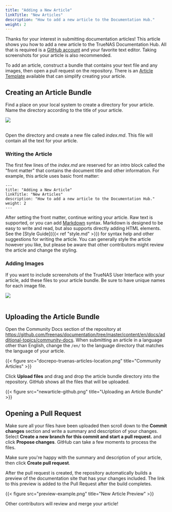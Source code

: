 ```yaml
---
title: "Adding a New Article"
linkTitle: "New Articles"
description: "How to add a new article to the Documentation Hub."
weight: 2
---
```


Thanks for your interest in submitting documentation articles!
This article shows you how to add a new article to the TrueNAS Documentation Hub.
All that is required is a [GitHub account](https://github.com) and your favorite text editor.
Taking screenshots for your article is also recommended.

To add an article, construct a bundle that contains your text file and any images, then open a pull request on the repository.
There is an [Article Template](/docs/contributing-docs/template/) available that can simplify creating your article.

## Creating an Article Bundle

Find a place on your local system to create a directory for your article.
Name the directory according to the title of your article.

<img src="/images/new-article-bundle.png"><br><br>

Open the directory and create a new file called *index.md*.
This file will contain all the text for your article.

### Writing the Article

The first few lines of the *index.md* are reserved for an intro block called the "front matter" that contains the document title and other information.
For example, this article uses basic front matter:

```
---
title: "Adding a New Article"
linkTitle: "New Articles"
description: "How to add a new article to the Documentation Hub."
weight: 2
---
```

After setting the front matter, continue writing your article.
Raw text is supported, or you can add [Markdown](https://daringfireball.net/projects/markdown/) syntax.
Markdown is designed to be easy to write and read, but also supports directly adding HTML elements.
See the [Style Guide]({{< ref "style.md" >}}) for syntax help and other suggestions for writing the article.
You can generally style the article however you like, but please be aware that other contributors might review the article and change the styling.

### Adding Images

If you want to include screenshots of the TrueNAS User Interface with your article, add these files to your article bundle.
Be sure to have unique names for each image file.

<img src="/images/example-article-bundle.png"><br><br>


## Uploading the Article Bundle

Open the Community Docs section of the repository at https://github.com/freenas/documentation/tree/master/content/en/docs/additional-topics/community-docs.
When submitting an article in a language other than English, change the `/en/` to the language directory that matches the language of your article.

{{< figure src="docrepo-truenas-articles-location.png" title="Community Articles" >}}

Click **Upload files** and drag and drop the article bundle directory into the repository.
GitHub shows all the files that will be uploaded.

{{< figure src="newarticle-github.png" title="Uploading an Article Bundle" >}}

## Opening a Pull Request

Make sure all your files have been uploaded then scroll down to the **Commit changes** section and write a summary and description of your changes.
Select **Create a new branch for this commit and start a pull request.** and click **Propose changes**.
GitHub can take a few moments to process the files.

Make sure you're happy with the summary and description of your article, then click **Create pull request**.

After the pull request is created, the repository automatically builds a preview of the documentation site that has your changes included.
The link to this preview is added to the Pull Request after the build completes.

{{< figure src="preview-example.png" title="New Article Preview" >}}

Other contributors will review and merge your article!
